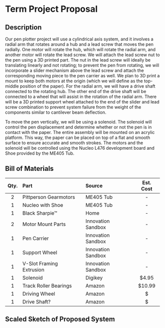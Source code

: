 # Term Project Proposal

## Description

Our pen plotter project will use a cylindrical axis system, and it involves a radial arm that rotates around a hub and a lead screw that moves the pen 
radially. One motor will rotate the hub, which will rotate the radial arm, and another motor will rotate the lead screw. We will attach the lead screw nut
to the pen using a 3D printed part. The nut in the lead screw will ideally be translating linearly and not rotating; to prevent the pen from rotating, 
we will incorporate a slider mechanism above the lead screw and attach the corresponding moving piece to the pen carrier as well. We plan to 3D print a 
mount to keep both motors at the origin (which we will define as the top-middle position of the paper). For the radial arm, we will have a drive shaft 
connected to the rotating hub. The other end of the drive shaft will be connected to a wheel that will assist in the rotation of the radial arm. There will 
be a 3D printed support wheel attached to the end of the slider and lead screw combination to prevent system failure from the weight of the components
similar to cantilever beam deflection.

To move the pen vertically, we will be using a solenoid. The solenoid will control the pen displacement and determine whether or not the pen is in 
contact with the paper. The entire assembly will be mounted on an acrylic platform. This way, the paper can be placed on top of a flat and smooth surface 
to ensure accurate and smooth strokes. The motors and the solenoid will be controlled using the Nucleo L476 development board and Shoe provided by 
the ME405 Tub.

## Bill of Materials

| Qty. | Part                     | Source                | Est. Cost |
|:----:|:-------------------------|:----------------------|:---------:|
|  2   | Pittperson Gearmotors    | ME405 Tub             |     -     |
|  1   | Nucleo with Shoe         | ME405 Tub             |     -     |
|  1   | Black  Sharpie&trade;    | Home                  |     -     |
|  2   | Motor Mount Parts        | Innovation Sandbox    |     -     |
|  1   | Pen Carrier              | Innovation Sandbox    |     -     |
|  1   | Support Wheel            | Innovation Sandbox    |     -     |
|  1   | V-Slot Framing Extrusion | Innovation Sandbox    |     -     |
|  1   | Solenoid                 | Digikey               |   $4.95   |
|  1   | Track Roller Bearings    | Amazon                |   $10.99  |
|  1   | Driving Wheel            | Amazon                |     $     |
|  1   | Drive Shaft?             | Amazon               |     $     |

## Scaled Sketch of Proposed System

